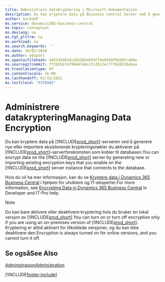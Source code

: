 ```yaml
---
title: Administrere datakryptering | Microsoft-dokumentasjon
description: Du kan kryptere data på Business Central Server ved å generere nye eller importere eksisterende krypteringsnøkler du aktiverer på serveren.
author: SorenGP
ms.service: dynamics365-business-central
ms.topic: conceptual
ms.devlang: na
ms.tgt_pltfrm: na
ms.workload: na
ms.search.keywords: ''
ms.date: 10/01/2020
ms.author: edupont
ms.openlocfilehash: 4452d59814cdd558bd4fdff9e8589f92d0fc4d8e
ms.sourcegitcommit: ff2b55b7e790447e0c1fcd5c2ec7f7610338ebaa
ms.translationtype: HT
ms.contentlocale: nb-NO
ms.lasthandoff: 02/15/2021
ms.locfileid: "5378101"
---
```

# <a name="managing-data-encryption"></a><span data-ttu-id="d14bc-103">Administrere datakryptering</span><span class="sxs-lookup"><span data-stu-id="d14bc-103">Managing Data Encryption</span></span>
<span data-ttu-id="d14bc-104">Du kan kryptere data på [!INCLUDE[prod_short](includes/prod_short.md)]-serveren ved å generere nye eller importere eksisterende krypteringsnøkler du aktiverer på [!INCLUDE[prod_short](includes/prod_short.md)]-serverforekomsten som kobler til databasen.</span><span class="sxs-lookup"><span data-stu-id="d14bc-104">You can encrypt data on the [!INCLUDE[prod_short](includes/prod_short.md)] server by generating new or importing existing encryption keys that you enable on the [!INCLUDE[prod_short](includes/prod_short.md)] server instance that connects to the database.</span></span>

<span data-ttu-id="d14bc-105">Hvis du vil ha mer informasjon, kan du se [Kryptere data i Dynamics 365 Business Central](/dynamics365/business-central/dev-itpro/developer/devenv-encrypting-data) i hjelpen for utviklere og IT-eksperter.</span><span class="sxs-lookup"><span data-stu-id="d14bc-105">For more information, see [Encrypting Data in Dynamics 365 Business Central](/dynamics365/business-central/dev-itpro/developer/devenv-encrypting-data) in Developer and IT-Pro help.</span></span>

> [!Note]
> <span data-ttu-id="d14bc-106">Du kan bare aktivere eller deaktivere kryptering hvis du bruker en lokal versjon av [!INCLUDE[prod_short](includes/prod_short.md)].</span><span class="sxs-lookup"><span data-stu-id="d14bc-106">You can turn on or turn off encryption only if you are using an on-premises version of [!INCLUDE[prod_short](includes/prod_short.md)].</span></span> <span data-ttu-id="d14bc-107">Kryptering er alltid aktivert for tilkoblede versjoner, og du kan ikke deaktivere den.</span><span class="sxs-lookup"><span data-stu-id="d14bc-107">Encryption is always turned on for online versions, and you cannot turn it off.</span></span>

## <a name="see-also"></a><span data-ttu-id="d14bc-108">Se også</span><span class="sxs-lookup"><span data-stu-id="d14bc-108">See Also</span></span>  
[<span data-ttu-id="d14bc-109">Administrasjon</span><span class="sxs-lookup"><span data-stu-id="d14bc-109">Administration</span></span>](admin-setup-and-administration.md)


[!INCLUDE[footer-include](includes/footer-banner.md)]